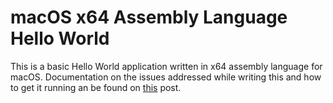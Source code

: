 # macOS x64 Assembly Language Hello World

This is a basic Hello World application written in x64
assembly language for macOS. Documentation
on the issues addressed while writing this and how
to get it running an be found on
[this](https://darrenhacks.blog/2023/02/19/x64-assembly-hello-word-on-macos/)
post.

